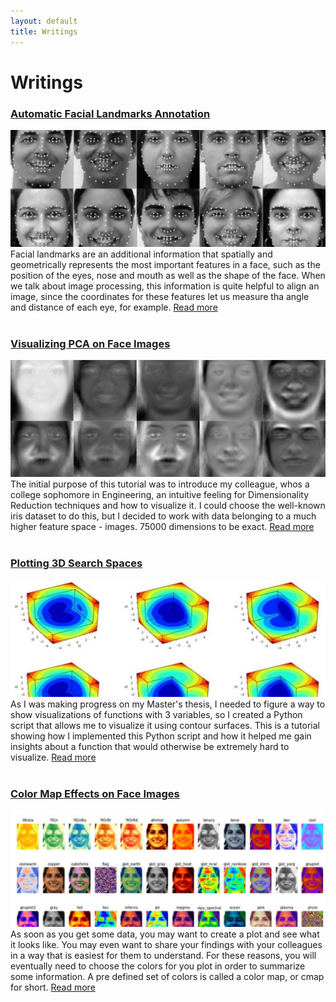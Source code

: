 ```yaml
---
layout: default
title: Writings
---
```

# Writings

### [Automatic Facial Landmarks Annotation](https://nbviewer.jupyter.org/github/ddfabbro/ipython_tutorial/blob/master/my_notebooks/facial_landmarks.ipynb)
![landmarks](assets/img/writings/landmarks.jpg)
Facial landmarks are an additional information that spatially and geometrically represents the most important features in a face, such as the position of the eyes, nose and mouth as well as the shape of the face. When we talk about image processing, this information is quite helpful to align an image, since the coordinates for these features let us measure tha angle and distance of each eye, for example. [Read more](https://nbviewer.jupyter.org/github/ddfabbro/ipython_tutorial/blob/master/my_notebooks/facial_landmarks.ipynb)
<br><br>
### [Visualizing PCA on Face Images](https://nbviewer.jupyter.org/github/ddfabbro/ipython_tutorial/blob/master/my_notebooks/faces_data_analysis.ipynb)
![eigenfaces](assets/img/writings/eigenfaces.jpg)
The initial purpose of this tutorial was to introduce my colleague, whos a college sophomore in Engineering, an intuitive feeling for Dimensionality Reduction techniques and how to visualize it. I could choose the well-known iris dataset to do this, but I decided to work with data belonging to a much higher feature space - images. 75000 dimensions to be exact. [Read more](https://nbviewer.jupyter.org/github/ddfabbro/ipython_tutorial/blob/master/my_notebooks/faces_data_analysis.ipynb)
<br><br>
### [Plotting 3D Search Spaces](https://nbviewer.jupyter.org/github/ddfabbro/ipython_tutorial/blob/master/my_notebooks/plot3d_seach_space.ipynb)
![3dspace](assets/img/writings/3dspace.jpg)
As I was making progress on my Master's thesis, I needed to figure a way to show visualizations of functions with 3 variables, so I created a Python script that allows me to visualize it using contour surfaces. This is a tutorial showing how I implemented this Python script and how it helped me gain insights about a function that would otherwise be extremely hard to visualize. [Read more](https://nbviewer.jupyter.org/github/ddfabbro/ipython_tutorial/blob/master/my_notebooks/plot3d_seach_space.ipynb)
<br><br>
### [Color Map Effects on Face Images](https://nbviewer.jupyter.org/github/ddfabbro/ipython_tutorial/blob/master/my_notebooks/colormap_effects.ipynb)
![colormaps](assets/img/writings/colormaps.jpg)
As soon as you get some data, you may want to create a plot and see what it looks like. You may even want to share your findings with your colleagues in a way that is easiest for them to understand. For these reasons, you will eventually need to choose the colors for you plot in order to summarize some information. A pre defined set of colors is called a color map, or cmap for short. [Read more](https://nbviewer.jupyter.org/github/ddfabbro/ipython_tutorial/blob/master/my_notebooks/colormap_effects.ipynb)
